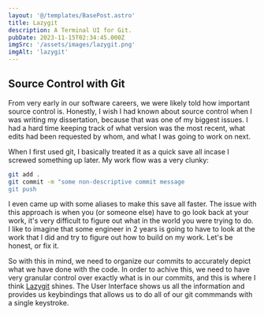 ```yaml
---
layout: '@/templates/BasePost.astro'
title: Lazygit
description: A Terminal UI for Git.
pubDate: 2023-11-15T02:34:45.000Z
imgSrc: '/assets/images/lazygit.png'
imgAlt: 'lazygit'
---
```


## Source Control with Git

From very early in our software careers, we were likely told how important source
control is.  Honestly, I wish I had known about source control when I was writing
my dissertation, because that was one of my biggest issues.  I had a hard time 
keeping track of what version was the most recent, what edits had been requested
by whom, and what I was going to work on next.

When I first used git, I basically treated it as a quick save all incase I screwed
something up later.  My work flow was a very clunky:
```bash
git add .
git commit -m "some non-descriptive commit message
git push
```
I even came up with some aliases to make this save all faster.  The issue with this
approach is when you (or someone else) have to go look back at your work, it's very
difficult to figure out what in the world you were trying to do.  I like to imagine
that some engineer in 2 years is going to have to look at the work that I did and 
try to figure out how to build on my work.  Let's be honest, or fix it.

So with this in mind, we need to organize our commits to accurately depict what 
we have done with the code.   In order to achive this, we need to have very granular
control over exactly what is in our commits, and this is where I think [Lazygit](https://github.com/jesseduffield/lazygit)
shines.  The User Interface shows us all the information and provides us keybindings
that allows us to do all of our git commmands with a single keystroke.




